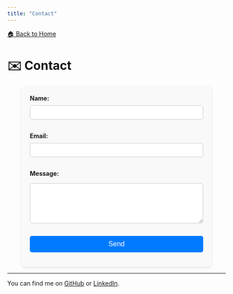 ```yaml
---
title: "Contact"
---
```

[🏠 Back to Home](/)

# ✉️ Contact

<form action="https://formspree.io/f/xanlprbd" method="POST" style="max-width:400px; margin:auto; background:#f9f9f9; padding:20px; border-radius:10px; box-shadow:0 2px 5px rgba(0,0,0,0.1);">
  <label style="display:block; margin-bottom:8px; font-weight:bold;">Name:</label>
  <input type="text" name="name" required style="width:100%; padding:8px; border:1px solid #ccc; border-radius:5px; margin-bottom:15px;">

  <label style="display:block; margin-bottom:8px; font-weight:bold;">Email:</label>
  <input type="email" name="_replyto" required style="width:100%; padding:8px; border:1px solid #ccc; border-radius:5px; margin-bottom:15px;">

  <label style="display:block; margin-bottom:8px; font-weight:bold;">Message:</label>
  <textarea name="message" rows="5" required style="width:100%; padding:8px; border:1px solid #ccc; border-radius:5px; margin-bottom:15px;"></textarea>

  <button type="submit" style="width:100%; background-color:#007BFF; color:white; padding:10px; border:none; border-radius:5px; cursor:pointer; font-size:16px;">Send</button>
</form>


---

You can find me on [GitHub](https://https://github.com/RileyDai) or [LinkedIn](https://www.linkedin.com/in/lai-riley-dai).  
